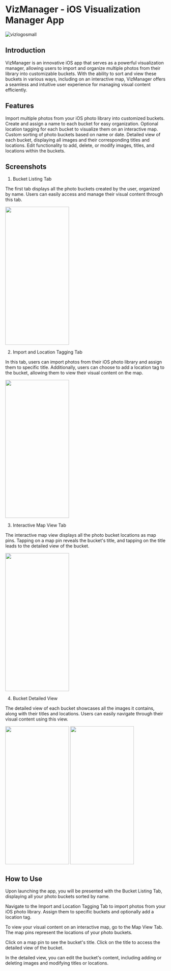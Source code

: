 # VizManager - iOS Visualization Manager App

![vizlogosmall](https://github.com/oznurkose/VizManager/assets/51455152/c728941b-9ad9-49ae-9463-e0c7aeea026a)



## Introduction
VizManager is an innovative iOS app that serves as a powerful visualization manager, allowing users to import and organize multiple photos from their library into customizable buckets. With the ability to sort and view these buckets in various ways, including on an interactive map, VizManager offers a seamless and intuitive user experience for managing visual content efficiently.

## Features
Import multiple photos from your iOS photo library into customized buckets.
Create and assign a name to each bucket for easy organization.
Optional location tagging for each bucket to visualize them on an interactive map.
Custom sorting of photo buckets based on name or date.
Detailed view of each bucket, displaying all images and their corresponding titles and locations.
Edit functionality to add, delete, or modify images, titles, and locations within the buckets.

## Screenshots
1. Bucket Listing Tab

The first tab displays all the photo buckets created by the user, organized by name. Users can easily access and manage their visual content through this tab.

<img src="https://github.com/oznurkose/VizManager/assets/51455152/9c1df7c0-ac21-4bad-977e-4f6d3d869d8d" width="200" height="433">

2. Import and Location Tagging Tab

In this tab, users can import photos from their iOS photo library and assign them to specific title. Additionally, users can choose to add a location tag to the bucket, allowing them to view their visual content on the map.

<img src="https://github.com/oznurkose/VizManager/assets/51455152/6af70fa7-1f87-4ee5-8409-8f4b2560c6fc" width="200" height="433">

3. Interactive Map View Tab


The interactive map view displays all the photo bucket locations as map pins. Tapping on a map pin reveals the bucket's title, and tapping on the title leads to the detailed view of the bucket.

<img src="https://github.com/oznurkose/VizManager/assets/51455152/7314bc79-c37d-4993-bfa1-03204cf0b8bd" width="200" height="433">

4. Bucket Detailed View


The detailed view of each bucket showcases all the images it contains, along with their titles and locations. Users can easily navigate through their visual content using this view.

<img src="https://github.com/oznurkose/VizManager/assets/51455152/c0b0ac5e-15e1-4381-8110-bbc113115f37" width="200" height="433">
<img src="https://github.com/oznurkose/VizManager/assets/51455152/4f8aae38-3753-4929-ae64-968679e8563b" width="200" height="433">

## How to Use
Upon launching the app, you will be presented with the Bucket Listing Tab, displaying all your photo buckets sorted by name.

Navigate to the Import and Location Tagging Tab to import photos from your iOS photo library. Assign them to specific buckets and optionally add a location tag.

To view your visual content on an interactive map, go to the Map View Tab. The map pins represent the locations of your photo buckets.

Click on a map pin to see the bucket's title. Click on the title to access the detailed view of the bucket.

In the detailed view, you can edit the bucket's content, including adding or deleting images and modifying titles or locations.


